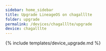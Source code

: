 ```yaml
---
sidebar: home_sidebar
title: Upgrade LineageOS on chagalllte
folder: upgrade
permalink: /devices/chagalllte/upgrade
device: chagalllte
---
```

{% include templates/device_upgrade.md %}
